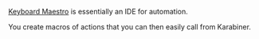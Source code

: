 
[Keyboard Maestro][1] is essentially an IDE for automation. 

You create macros of actions that you can then easily call from Karabiner.


[1]:	https://www.keyboardmaestro.com/main/